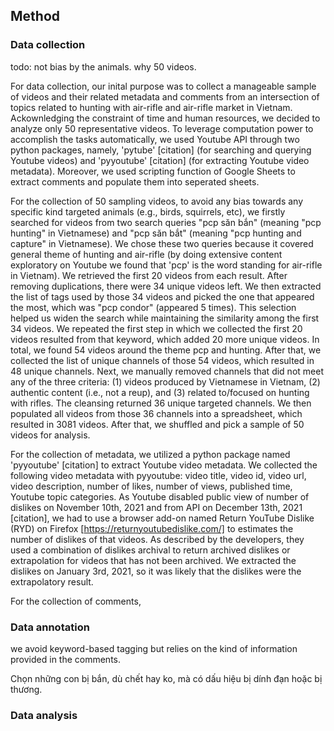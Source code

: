 ## Method
### Data collection

todo: not bias by the animals. why 50 videos.

For data collection, our inital purpose was to collect a manageable sample of videos and their related metadata and comments from an intersection of topics related to hunting with air-rifle and air-rifle market in Vietnam. Ackownledging the constraint of time and human resources, we decided to analyze only 50 representative videos. To leverage computation power to accomplish the tasks automatically, we used Youtube API through two python packages, namely, 'pytube' [citation] (for searching and querying Youtube videos) and 'pyyoutube' [citation] (for extracting Youtube video metadata). Moreover, we used scripting function of Google Sheets to extract comments and populate them into seperated sheets.

For the collection of 50 sampling videos, to avoid any bias towards any specific kind targeted animals (e.g., birds, squirrels, etc), we firstly searched for videos from two search queries "pcp săn bắn" (meaning "pcp hunting" in Vietnamese) and "pcp săn bắt" (meaning "pcp hunting and capture" in Vietnamese). We chose these two queries because it covered general theme of hunting and air-rifle (by doing extensive content exploratory on Youtube we found that 'pcp' is the word standing for air-rifle in Vietnam). We retrieved the first 20 videos from each result. After removing duplications, there were 34 unique videos left. We then extracted the list of tags used by those 34 videos and picked the one that appeared the most, which was "pcp condor" (appeared 5 times). This selection helped us widen the search while maintaining the similarity among the first 34 videos. We repeated the first step in which we collected the first 20 videos resulted from that keyword, which added 20 more unique videos. In total, we found 54 videos around the theme pcp and hunting. After that, we collected the list of unique channels of those 54 videos, which resulted in 48 unique channels. Next, we manually removed channels that did not meet any of the three criteria: (1) videos produced by Vietnamese in Vietnam, (2) authentic content (i.e., not a reup), and (3) related to/focused on hunting with rifles. The cleansing returned 36 unique targeted channels. We then populated all videos from those 36 channels into a spreadsheet, which resulted in 3081 videos. After that, we shuffled and pick a sample of 50 videos for analysis.

For the collection of metadata, we utilized a python package named 'pyyoutube' [citation] to extract Youtube video metadata. We collected the following video metadata with pyyoutube:  video title, video id, video url, video description, number of likes, number of views, published time, Youtube topic categories. As Youtube disabled public view of number of dislikes on November 10th, 2021 and from API on December 13th, 2021 [citation], we had to use a browser add-on named Return YouTube Dislike (RYD) on Firefox [https://returnyoutubedislike.com/] to estimates the number of dislikes of that videos. As described by the developers, they used a combination of dislikes archival to return archived dislikes or extrapolation for videos that has not been archived. We extracted the dislikes on January 3rd, 2021, so it was likely that the dislikes were the extrapolatory result.

For the collection of comments, 



### Data annotation
we avoid keyword-based tagging but relies on the kind of information provided in the comments.


Chọn những con bị bắn, dù chết hay ko, mà có dấu hiệu bị dính đạn hoặc bị thương.
### Data analysis
